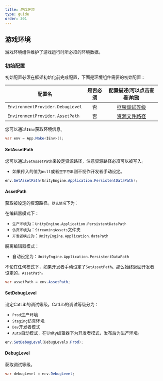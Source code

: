 ```yaml
---
title: 游戏环境
type: guide
order: 301
---
```


## 游戏环境

游戏环境组件维护了游戏运行时所必须的环境数据。

### 初始配置

初始配置必须在框架初始化前完成配置，下面是环境组件需要的初始配置：

| 配置名                            | 是否必须 | 配置描述(可以点击查看详细)                |
| -------------------------------- |:------:|:--------------------------------------:|
| `EnvironmentProvider.DebugLevel`                      | 否      | [框架调试等级](#环境)                    |
| `EnvironmentProvider.AssetPath`                 | 否      | [资源文件路径](#环境)                    |

您可以通过`IEnv`获取环境信息。

``` csharp
var env = App.Make<IEnv>();
```

#### **SetAssetPath**

您可以通过`SetAssetPath`来设定资源路径，注意资源路径必须可以被写入。

- 如果传入的值为`null`或者`空字符串`则不视作开发者手动设定。

``` csharp
env.SetAssetPath(UnityEngine.Application.PersistentDataPath);
```

#### **AssetPath**

获取被设定的资源路径。`默认情况`下为：

在编辑器模式下：

- `生产环境`为：`UnityEngine.Application.PersistentDataPath`
- `仿真环境`为：`StreamingAssets`文件夹
- `开发者模式`为：`UnityEngine.Application.dataPath`

脱离编辑器模式：

- 自动设定为：`UnityEngine.Application.PersistentDataPath`

不论在任何模式下，如果开发者手动设定了`SetAssetPath`。那么始终返回开发者设定的，`AssetPath`。

``` csharp
var assetPath = env.AssetPath;
```

#### **SetDebugLevel**

设定CatLib的调试等级。CatLib的调试等级分为：

- `Prod`生产环境
- `Staging`仿真环境
- `Dev`开发者模式
- `Auto`自动模式，在Unity编辑器下为开发者模式，发布后为生产环境。

``` csharp
env.SetDebugLevel(DebugLevels.Prod);
```

#### **DebugLevel**

获取调试等级。

``` csharp
var debugLevel = env.DebugLevel;
```
